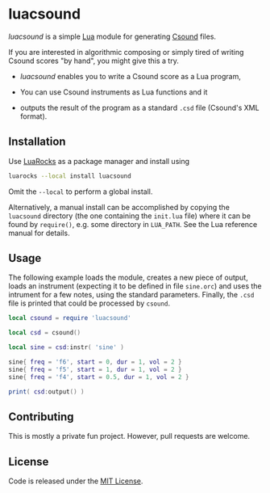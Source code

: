 # luacsound

*luacsound* is a simple [Lua](http://www.lua.org/) module for generating
[Csound](http://csound.github.io/) files.

If you are interested in algorithmic composing or simply tired of writing Csound
scores "by hand", you might give this a try.

  - *luacsound* enables you to write a Csound score as a Lua program,

  - You can use Csound instruments as Lua functions and it

  - outputs the result of the program as a standard `.csd` file (Csound's XML
    format).

## Installation

Use [LuaRocks](https://luarocks.org/) as a package manager and install using

```sh
luarocks --local install luacsound
```

Omit the `--local` to perform a global install.

Alternatively, a manual install can be accomplished by copying the `luacsound`
directory (the one containing the `init.lua` file) where it can be found by
`require()`, e.g. some directory in `LUA_PATH`. See the Lua reference manual for
details.

## Usage

The following example loads the module, creates a new piece of output, loads an
instrument (expecting it to be defined in file `sine.orc`) and uses the intrument
for a few notes, using the standard parameters. Finally, the `.csd` file is printed
that could be processed by `csound`.

```lua
local csound = require 'luacsound'

local csd = csound()

local sine = csd:instr( 'sine' )

sine{ freq = 'f6', start = 0, dur = 1, vol = 2 }
sine{ freq = 'f5', start = 1, dur = 1, vol = 2 }
sine{ freq = 'f4', start = 0.5, dur = 1, vol = 2 }

print( csd:output() )
```

## Contributing

This is mostly a private fun project. However, pull requests are welcome.

## License

Code is released under the [MIT License](LICENSE).
